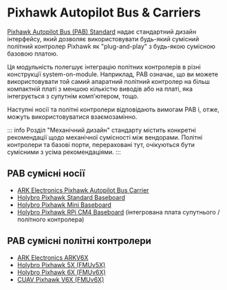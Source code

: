 # Pixhawk Autopilot Bus & Carriers

[Pixhawk Autopilot Bus (PAB) Standard](https://github.com/pixhawk/Pixhawk-Standards/blob/master/DS-010%20Pixhawk%20Autopilot%20Bus%20Standard.pdf) надає стандартний дизайн інтерфейсу, який дозволяє використовувати будь-який сумісний політний контролер Pixhawk як "plug-and-play" з будь-якою сумісною базовою платою.

Ця модульність полегшує інтеграцію політних контролерів в різні конструкції system-on-module. Наприклад, PAB означає, що ви можете використовувати той самий апаратний політний контролер на більш компактній платі з меншою кількістю виводів або на платі, яка інтегрується з супутнім комп'ютером, тощо.

Наступні носії та політні контролери відповідають вимогам PAB і, отже, можуть використовуватися взаємозамінно.

::: info
Розділ "Механічний дизайн" стандарту містить конкретні рекомендації щодо механічної сумісності між вендорами. Політні контролери та базові порти, перераховані тут, очікуються бути сумісними з усіма рекомендаціями.
:::

## PAB сумісні носії

- [ARK Electronics Pixhawk Autopilot Bus Carrier](../flight_controller/arkpab.md)
- [Holybro Pixhawk Standard Baseboard](https://holybro.com/products/pixhawk-baseboards)
- [Holybro Pixhawk Mini Baseboard](https://holybro.com/products/pixhawk-baseboards)
- [Holybro Pixhawk RPi CM4 Baseboard](../companion_computer/holybro_pixhawk_rpi_cm4_baseboard.md) (інтегрована плата супутнього / політного контролера)

## PAB сумісні політні контролери

- [ARK Electronics ARKV6X](../flight_controller/arkv6x.md)
- [Holybro Pixhawk 5X (FMUv5X)](../flight_controller/pixhawk5x.md)
- [Holybro Pixhawk 6X (FMUv6X)](../flight_controller/pixhawk6x.md)
- [CUAV Pixhawk V6X (FMUv6X)](../flight_controller/cuav_pixhawk_v6x.md)
